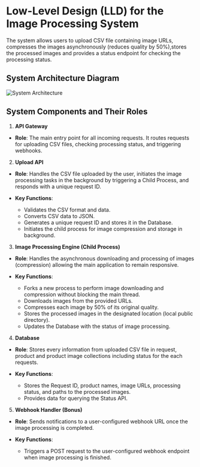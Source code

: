 # Low-Level Design (LLD) for the Image Processing System

The system allows users to upload CSV file containing image URLs, compresses the images asynchronously (reduces quality by 50%),stores the processed images and provides a status endpoint for checking the processing status.

## System Architecture Diagram

![System Architecture](https://raw.githubusercontent.com/yourusername/yourrepository/architecture.jpg)

## System Components and Their Roles

1. **API Gateway**

- **Role**: The main entry point for all incoming requests. It routes requests for uploading CSV files, checking processing status, and triggering webhooks.

2. **Upload API**

- **Role**: Handles the CSV file uploaded by the user, initiates the image processing tasks in the background by triggering a Child Process, and responds with a unique request ID.

- **Key Functions**:
  - Validates the CSV format and data.
  - Converts CSV data to JSON.
  - Generates a unique request ID and stores it in the Database.
  - Initiates the child process for image compression and storage in background.

3. **Image Processing Engine (Child Process)**

- **Role**: Handles the asynchronous downloading and processing of images (compression) allowing the main application to remain responsive.

- **Key Functions**:
  - Forks a new process to perform image downloading and compression without blocking the main thread.
  - Downloads images from the provided URLs.
  - Compresses each image by 50% of its original quality.
  - Stores the processed images in the designated location (local public directory).
  - Updates the Database with the status of image processing.

4. **Database**

- **Role**: Stores every information from uploaded CSV file in request, product and product image collections including status for the each requests.

- **Key Functions**:
  - Stores the Request ID, product names, image URLs, processing status, and paths to the processed images.
  - Provides data for querying the Status API.

5. **Webhook Handler (Bonus)**

- **Role**: Sends notifications to a user-configured webhook URL once the image processing is completed.

- **Key Functions**:
  - Triggers a POST request to the user-configured webhook endpoint when image processing is finished.
